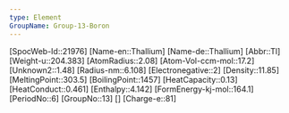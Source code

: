 ```yaml
---
type: Element
GroupName: Group-13-Boron
---
```

[SpocWeb-Id::21976]
[Name-en::Thallium]
[Name-de::Thallium]
[Abbr::Tl]
[Weight-u::204.383]
[AtomRadius::2.08]
[Atom-Vol-ccm-mol::17.2]
[Unknown2::1.48]
[Radius-nm::6.108]
[Electronegative::2]
[Density::11.85]
[MeltingPoint::303.5]
[BoilingPoint::1457]
[HeatCapacity::0.13]
[HeatConduct::0.461]
[Enthalpy::4.142]
[FormEnergy-kj-mol::164.1]
[PeriodNo::6]
[GroupNo::13]
[]
[Charge-e::81]

